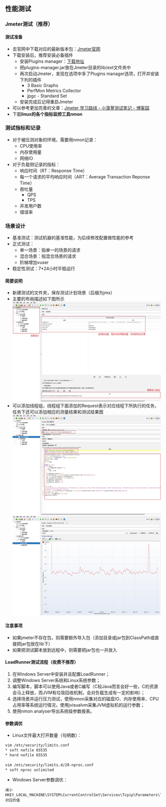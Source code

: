 ## 性能测试

### Jmeter测试（推荐）

#### 测试准备

- 去官网中下载对应的最新版本包：[Jmeter官网](https://jmeter.apache.org/)
- 下载安装后，推荐安装必备插件
  - 安装Plugins manager：[下载地址](https://jmeter-plugins.org/install/Install/)
  - 把plugins-manager.jar放在Jmeter目录的lib/ext文件夹中
  - 再次启动Jmeter，发现在选项中多了Plugins manager选项，打开并安装下列的插件
    - 3 Basic Graphs
    - PerfMon Metrics Collector
    - jpgc - Standard Set
  - 安装完成后记得重启Jmeter
- 可以参考更加完善的文章：[Jmeter 学习路线 - 小菠萝测试笔记 - 博客园](https://www.cnblogs.com/poloyy/p/15257716.html)
- 下载**linux的各个指标监控工具nmon**

### 测试指标和记录

- 对于被压测对象的环境，需要用nmon记录：
  - CPU使用率
  - 内存使用量
  - 网络IO
- 对于负载侧记录的指标：
  - 响应时间（RT：Response Time）
  - 每一个请求的平均响应时间（ART：Average Transaction Reponse Time）
  - 吞吐量
    - QPS
    - TPS
  - 并发用户数
  - 错误率

### 场景设计

- 基准测试：测试机器的基准性能，为后续修改配置做性能的参考
- 正式测试：
  - 单一场景：指单一的场景的请求
  - 混合场景：指混合场景的请求
  - 阶梯增加vuser
- 稳定性测试：7*24小时平稳运行

#### 简要说明

- 新建测试的文件夹，保存测试计划场景（后缀为jmx）
- 主要的布局描述如下图所示![jmeter性能测试1](../images/jmeter性能测试1.jpg)
- 可以添加线程组，线程组下面添加的Request表示对应线程下所执行的任务，任务下还可以添加相应的测量结果和测试结果图![jmeter性能测试2](../images//jmeter性能测试2.jpg)![jmeter性能测试3](../images/jmeter性能测试3.jpg)

#### 注意事项

- 如果jmeter不存在包，则需要额外导入包（添加目录或jar包到ClassPath或直接把jar包放在lib下）
- 如果把测试脚本放到远程中，则需要把jar包也一并放入

#### LoadRunner测试流程（收费不推荐）

1. 在Windows Server中安装并且配置LoadRunner；
2. 调整Windows Server系统和Linux系统参数；
3. 编写脚本，脚本可以使用Java或者C编写（C较Java而言会好一些，C的资源会马上释放，而JVM有垃圾回收机制，会对负载生成有一定的影响）；
4. 选择场景并运行压力测试，使用nmon采集对应的磁盘IO、内存使用率、CPU占用率等系统运行情况，使用jvisualvm采集JVM虚拟机的运行参数；
5. 使用nmon analyser导出系统级参数报表。

#### 参数调优

- Linux文件最大打开数量（句柄数）：

```
vim /etc/security/limits.conf
* soft nofile 65535
* hard nofile 65535

vim /etc/security/limits.d/20-nproc.conf
* soft nproc unlimited
```

- Windows Server参数调优：

```
减小HKEY_LOCAL_MACHINE\SYSTEM\CurrentControlSet\Services\Tcpip\Parameters\TcpTimedWaitDelay对应的值
```
